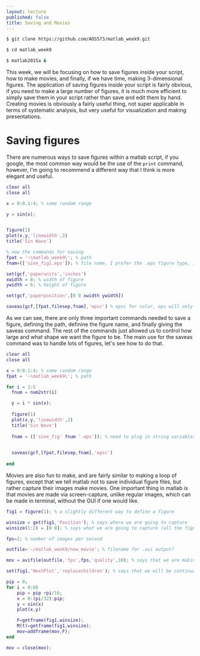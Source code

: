 ```yaml
---
layout: lecture
published: false
title: Saving and Movies
---
```


~~~ bash
$ git clone https://github.com/AOS573/matlab_week9.git

$ cd matlab_week9

$ matlab2015a &
~~~

This week, we will be focusing on how to save figures inside your script, how to make movies, and finally, if we have time, making 3-dimensional figures. The application of saving figures inside your script is fairly obvious, if you need to make a large number of figures, it is much more efficient to simply save them in your script rather than save and edit them by hand. Creating movies is obviously a fairly useful thing, not super applicable in terms of systematic analysis, but very useful for visualization and making presentations. 
# Saving figures

There are numerous ways to save figures within a matlab script, if you google, the most common way would be the use of the `print` command, however, I'm going to recommend a different way that I think is more elegant and useful.

~~~ matlab
clear all
close all

x = 0:0.1:4; % some random range

y = sin(x);


figure(1)
plot(x,y,'linewidth',2)
title('Sin Wave')

% now the commands for saving
fpat = '~\matlab_week9\'; % path
fnam=(['sine_fig1.eps']); % file name, I prefer the .eps figure type, it's a postscript like pdf, but better, brackets will be shown to be useful in one second, and don't hurt anything here

set(gcf,'paperunits','inches')
xwidth = 8; % width of figure
ywidth = 6; % height of figure

set(gcf,'paperposition',[0 0 xwidth ywidth])

saveas(gcf,[fpat,filesep,fnam],'epsc') % epsc for color, eps will only give a black and white figure
~~~

As we can see, there are only three important commands needed to save a figure, defining the path, definine the figure name, and finally giving the saveas command. The rest of the commands just allowed us to control how large and what shape we want the figure to be. The main use for the saveas command was to handle lots of figures, let's see how to do that.

~~~ matlab
clear all
close all

x = 0:0.1:4; % some random range
fpat = '~\matlab_week9\'; % path

for i = 1:5
  fnum = num2str(i)

  y = i * sin(x);
  
  figure(1)
  plot(x,y,'linewidth',2)
  title('Sin Wave')
  
  fnam = (['sine_fig' fnum '.eps']); % need to plug in string variables in brackets

  
  saveas(gcf,[fpat,filesep,fnam],'epsc')
  
end


~~~

Movies are also fun to make, and are fairly similar to making a loop of figures, except that we tell matlab not to save individual figure files, but rather capture their images make movies. One important thing in matlab is that movies are made via screen-capture, unlike regular images, which can be made in terminal, without the GUI if one would like.

~~~ matlab
fig1 = figure(1); % a slightly different way to define a figure

winsize = get(fig1,'Position'); % says where we are going to capture
winsize(1:2) = [0 0]; % says what we are going to capture (all the figure)

fps=2; % number of images per second

outfile='~/matlab_week9/new_movie'; % filename for .avi output?

mov = avifile(outfile,'fps',fps,'quality',10); % says that we are making a .avi file

set(fig1,'NextPlot','replacechildren'); % says that we will be continuously replacing figure 1.

pip = 0;
for i = 0:60
    pip = pip +pi/16;
    x = 0:(pi/32):pip;
    y = sin(x)
    plot(x,y)

    F=getframe(fig1,winsize);
    M(t)=getframe(fig1,winsize);
    mov=addframe(mov,F);
end

mov = close(mov);
~~~

